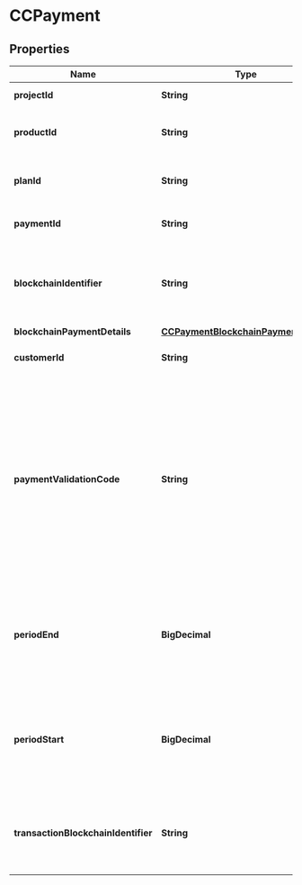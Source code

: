 

# CCPayment


## Properties

Name | Type | Description | Notes
------------ | ------------- | ------------- | -------------
**projectId** | **String** | The ID of the project  |  [optional]
**productId** | **String** | The ID of the associated product  |  [optional]
**planId** | **String** | The ID of the respective plan  |  [optional]
**paymentId** | **String** | The unique ID of the payment  |  [optional]
**blockchainIdentifier** | **String** | The unique identifier of the wallet from which the payment was made.  |  [optional]
**blockchainPaymentDetails** | [**CCPaymentBlockchainPaymentDetails**](CCPaymentBlockchainPaymentDetails.md) |  |  [optional]
**customerId** | **String** | The ID of the customer  |  [optional]
**paymentValidationCode** | **String** | The validation code shown to the customer. This is only visible to the customer who paid. They can use this code to redeem their subscription to their product.  |  [optional]
**periodEnd** | **BigDecimal** | A UNIX time stamp, in seconds, that identifies the end of the period of the subscription  |  [optional]
**periodStart** | **BigDecimal** | A UNIX time stamp, in seconds, that identifies the start of the period of the subscription  |  [optional]
**transactionBlockchainIdentifier** | **String** | The string that uniquely identifies the blockchain transaction  |  [optional]




